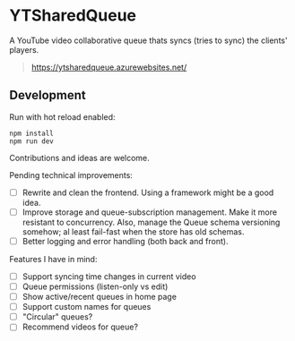 # YTSharedQueue

A YouTube video collaborative queue thats syncs (tries to sync) the clients' players.

> https://ytsharedqueue.azurewebsites.net/

## Development

Run with hot reload enabled:

```
npm install
npm run dev
```

Contributions and ideas are welcome.

Pending technical improvements:

- [ ] Rewrite and clean the frontend. Using a framework might be a good idea.
- [ ] Improve storage and queue-subscription management. Make it more resistant to concurrency. Also, manage the Queue schema versioning somehow; al least fail-fast when the store has old schemas.
- [ ] Better logging and error handling (both back and front).

Features I have in mind:

- [ ] Support syncing time changes in current video
- [ ] Queue permissions (listen-only vs edit)
- [ ] Show active/recent queues in home page
- [ ] Support custom names for queues
- [ ] "Circular" queues?
- [ ] Recommend videos for queue?
